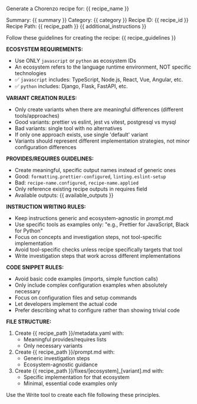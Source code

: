 Generate a Chorenzo recipe for: {{ recipe_name }}

Summary: {{ summary }}
Category: {{ category }}
Recipe ID: {{ recipe_id }}
Recipe Path: {{ recipe_path }}
{{ additional_instructions }}

Follow these guidelines for creating the recipe:
{{ recipe_guidelines }}

**ECOSYSTEM REQUIREMENTS:**

- Use ONLY `javascript` or `python` as ecosystem IDs
- An ecosystem refers to the language runtime environment, NOT specific technologies
- ✅ `javascript` includes: TypeScript, Node.js, React, Vue, Angular, etc.
- ✅ `python` includes: Django, Flask, FastAPI, etc.

**VARIANT CREATION RULES:**

- Only create variants when there are meaningful differences (different tools/approaches)
- Good variants: prettier vs eslint, jest vs vitest, postgresql vs mysql
- Bad variants: single tool with no alternatives
- If only one approach exists, use single 'default' variant
- Variants should represent different implementation strategies, not minor configuration differences

**PROVIDES/REQUIRES GUIDELINES:**

- Create meaningful, specific output names instead of generic ones
- Good: `formatting.prettier-configured`, `linting.eslint-setup`
- Bad: `recipe-name.configured`, `recipe-name.applied`
- Only reference existing recipe outputs in requires field
- Available outputs: {{ available_outputs }}

**INSTRUCTION WRITING RULES:**

- Keep instructions generic and ecosystem-agnostic in prompt.md
- Use specific tools as examples only: "e.g., Prettier for JavaScript, Black for Python"
- Focus on concepts and investigation steps, not tool-specific implementation
- Avoid tool-specific checks unless recipe specifically targets that tool
- Write investigation steps that work across different implementations

**CODE SNIPPET RULES:**

- Avoid basic code examples (imports, simple function calls)
- Only include complex configuration examples when absolutely necessary
- Focus on configuration files and setup commands
- Let developers implement the actual code
- Prefer describing what to configure rather than showing trivial code

**FILE STRUCTURE:**

1. Create {{ recipe_path }}/metadata.yaml with:
   - Meaningful provides/requires lists
   - Only necessary variants
2. Create {{ recipe_path }}/prompt.md with:
   - Generic investigation steps
   - Ecosystem-agnostic guidance
3. Create {{ recipe_path }}/fixes/[ecosystem]\_[variant].md with:
   - Specific implementation for that ecosystem
   - Minimal, essential code examples only

Use the Write tool to create each file following these principles.

